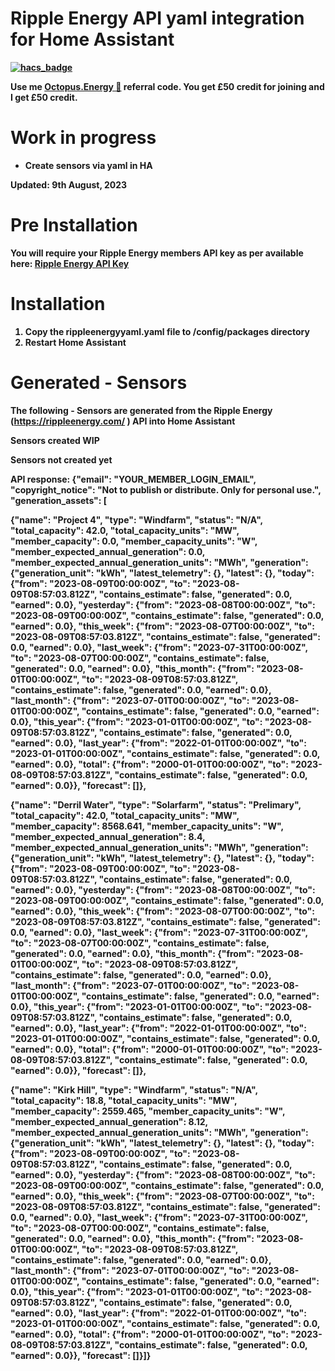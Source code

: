 # <B>Ripple Energy API yaml integration for Home Assistant<B>

[![hacs_badge](https://img.shields.io/badge/HACS-Default-41BDF5.svg)](https://github.com/hacs/integration)

Use me [Octopus.Energy 🐙](https://share.octopus.energy/iron-moose-196) referral code. You get £50 credit for joining and I get £50 credit.

# Work in progress
- Create sensors via yaml in HA

Updated: 9th August, 2023

# Pre Installation
You will require your Ripple Energy members API key as per available here: [Ripple Energy API Key](https://community.rippleenergy.com/new-feature-requests-yyqtfatb/post/ripple-api-yH0cTzuQ4GJMaYV?highlight=l8VWP51eyif7JlZ)

# Installation
1. Copy the rippleenergyyaml.yaml file to /config/packages directory
3. Restart Home Assistant

# Generated - Sensors
The following - Sensors are generated from the Ripple Energy (https://rippleenergy.com/ ) API into Home Assistant

<B>Sensors created<B>
WIP

<B>Sensors not created yet<B>

API response:
{"email": "YOUR_MEMBER_LOGIN_EMAIL", "copyright_notice": "Not to publish or distribute. Only for personal use.", "generation_assets": [

{"name": "Project 4", "type": "Windfarm", "status": "N/A", "total_capacity": 42.0, "total_capacity_units": "MW", "member_capacity": 0.0, "member_capacity_units": "W", "member_expected_annual_generation": 0.0, "member_expected_annual_generation_units": "MWh", "generation": {"generation_unit": "kWh", "latest_telemetry": {}, "latest": {}, "today": {"from": "2023-08-09T00:00:00Z", "to": "2023-08-09T08:57:03.812Z", "contains_estimate": false, "generated": 0.0, "earned": 0.0}, "yesterday": {"from": "2023-08-08T00:00:00Z", "to": "2023-08-09T00:00:00Z", "contains_estimate": false, "generated": 0.0, "earned": 0.0}, "this_week": {"from": "2023-08-07T00:00:00Z", "to": "2023-08-09T08:57:03.812Z", "contains_estimate": false, "generated": 0.0, "earned": 0.0}, "last_week": {"from": "2023-07-31T00:00:00Z", "to": "2023-08-07T00:00:00Z", "contains_estimate": false, "generated": 0.0, "earned": 0.0}, "this_month": {"from": "2023-08-01T00:00:00Z", "to": "2023-08-09T08:57:03.812Z", "contains_estimate": false, "generated": 0.0, "earned": 0.0}, "last_month": {"from": "2023-07-01T00:00:00Z", "to": "2023-08-01T00:00:00Z", "contains_estimate": false, "generated": 0.0, "earned": 0.0}, "this_year": {"from": "2023-01-01T00:00:00Z", "to": "2023-08-09T08:57:03.812Z", "contains_estimate": false, "generated": 0.0, "earned": 0.0}, "last_year": {"from": "2022-01-01T00:00:00Z", "to": "2023-01-01T00:00:00Z", "contains_estimate": false, "generated": 0.0, "earned": 0.0}, "total": {"from": "2000-01-01T00:00:00Z", "to": "2023-08-09T08:57:03.812Z", "contains_estimate": false, "generated": 0.0, "earned": 0.0}}, "forecast": []}, 

{"name": "Derril Water", "type": "Solarfarm", "status": "Prelimary", "total_capacity": 42.0, "total_capacity_units": "MW", "member_capacity": 8568.641, "member_capacity_units": "W", "member_expected_annual_generation": 8.4, "member_expected_annual_generation_units": "MWh", "generation": {"generation_unit": "kWh", "latest_telemetry": {}, "latest": {}, "today": {"from": "2023-08-09T00:00:00Z", "to": "2023-08-09T08:57:03.812Z", "contains_estimate": false, "generated": 0.0, "earned": 0.0}, "yesterday": {"from": "2023-08-08T00:00:00Z", "to": "2023-08-09T00:00:00Z", "contains_estimate": false, "generated": 0.0, "earned": 0.0}, "this_week": {"from": "2023-08-07T00:00:00Z", "to": "2023-08-09T08:57:03.812Z", "contains_estimate": false, "generated": 0.0, "earned": 0.0}, "last_week": {"from": "2023-07-31T00:00:00Z", "to": "2023-08-07T00:00:00Z", "contains_estimate": false, "generated": 0.0, "earned": 0.0}, "this_month": {"from": "2023-08-01T00:00:00Z", "to": "2023-08-09T08:57:03.812Z", "contains_estimate": false, "generated": 0.0, "earned": 0.0}, "last_month": {"from": "2023-07-01T00:00:00Z", "to": "2023-08-01T00:00:00Z", "contains_estimate": false, "generated": 0.0, "earned": 0.0}, "this_year": {"from": "2023-01-01T00:00:00Z", "to": "2023-08-09T08:57:03.812Z", "contains_estimate": false, "generated": 0.0, "earned": 0.0}, "last_year": {"from": "2022-01-01T00:00:00Z", "to": "2023-01-01T00:00:00Z", "contains_estimate": false, "generated": 0.0, "earned": 0.0}, "total": {"from": "2000-01-01T00:00:00Z", "to": "2023-08-09T08:57:03.812Z", "contains_estimate": false, "generated": 0.0, "earned": 0.0}}, "forecast": []}, 

{"name": "Kirk Hill", "type": "Windfarm", "status": "N/A", "total_capacity": 18.8, "total_capacity_units": "MW", "member_capacity": 2559.465, "member_capacity_units": "W", "member_expected_annual_generation": 8.12, "member_expected_annual_generation_units": "MWh", "generation": {"generation_unit": "kWh", "latest_telemetry": {}, "latest": {}, "today": {"from": "2023-08-09T00:00:00Z", "to": "2023-08-09T08:57:03.812Z", "contains_estimate": false, "generated": 0.0, "earned": 0.0}, "yesterday": {"from": "2023-08-08T00:00:00Z", "to": "2023-08-09T00:00:00Z", "contains_estimate": false, "generated": 0.0, "earned": 0.0}, "this_week": {"from": "2023-08-07T00:00:00Z", "to": "2023-08-09T08:57:03.812Z", "contains_estimate": false, "generated": 0.0, "earned": 0.0}, "last_week": {"from": "2023-07-31T00:00:00Z", "to": "2023-08-07T00:00:00Z", "contains_estimate": false, "generated": 0.0, "earned": 0.0}, "this_month": {"from": "2023-08-01T00:00:00Z", "to": "2023-08-09T08:57:03.812Z", "contains_estimate": false, "generated": 0.0, "earned": 0.0}, "last_month": {"from": "2023-07-01T00:00:00Z", "to": "2023-08-01T00:00:00Z", "contains_estimate": false, "generated": 0.0, "earned": 0.0}, "this_year": {"from": "2023-01-01T00:00:00Z", "to": "2023-08-09T08:57:03.812Z", "contains_estimate": false, "generated": 0.0, "earned": 0.0}, "last_year": {"from": "2022-01-01T00:00:00Z", "to": "2023-01-01T00:00:00Z", "contains_estimate": false, "generated": 0.0, "earned": 0.0}, "total": {"from": "2000-01-01T00:00:00Z", "to": "2023-08-09T08:57:03.812Z", "contains_estimate": false, "generated": 0.0, "earned": 0.0}}, "forecast":  []}]}